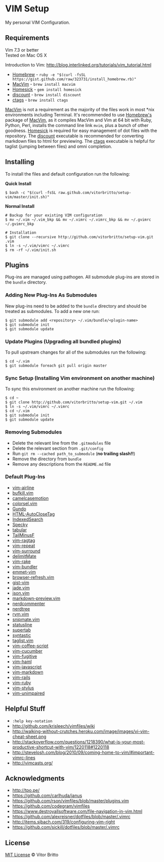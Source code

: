 # VIM Setup

My personal VIM Configuration.


## Requirements

Vim 7.3 or better <br>
Tested on Mac OS X

Introduction to Vim: http://blog.interlinked.org/tutorials/vim_tutorial.html

- [Homebrew](http://github.com/mxcl/homebrew) - `ruby -e "$(curl -fsSL https://gist.github.com/raw/323731/install_homebrew.rb)"`
- [MacVim](http://code.google.com/p/macvim/) - `brew install macvim`
- [Homesick](http://github.com/technicalpickles/homesick) - `gem install homesick`
- [discount](http://www.pell.portland.or.us/~orc/Code/discount/) - `brew install discount `
- [ctags](http://ctags.sourceforge.net/) - `brew install ctags `

[MacVim](http://code.google.com/p/macvim/) is not a requirement as the majority of the files work in most \*nix environments including Terminal. It's recommended to use [Homebrew's](http://github.com/mxcl/homebrew) package of [MacVim](http://code.google.com/p/macvim/), as it compiles MacVim and Vim at 64 bit with Ruby, Python, Perl, installs the command line link `mvim`, plus a bunch of other goodness. [Homesick](http://github.com/technicalpickles/homesick) is required for easy management of dot files with the repository. The [discount](http://www.pell.portland.or.us/~orc/Code/discount/) executable is recommended for converting markdown files to html for previewing. The [ctags](http://ctags.sourceforge.net/) executable is helpful for taglist (jumping between files) and omni completion.

## Installing

To install the files and default configuration run the following:

**Quick Install**

    $ bash -c "$(curl -fsSL raw.github.com/vitorbritto/setup-vim/master/init.sh)"

**Normal Install**

    # Backup for your existing VIM configuration
    $ mv ~/.vim ~/.vim_bkp && mv ~/.vimrc ~/.vimrc_bkp && mv ~/.gvimrc ~/.gvimrc_bkp

    # Installation
    $ git clone --recursive http://github.com/vitorbritto/setup-vim.git .vim
    $ ln -s ~/.vim/vimrc ~/.vimrc
    $ rm -rf ~/.vim/init.sh


## Plugins

Plug-ins are managed using pathogen. All submodule plug-ins are stored in the `bundle` directory.

### Adding New Plug-Ins As Submodules

New plug-ins need to be added to the `bundle` directory and should be treated as submodules. To add a new one run:

    $ git submodule add <repository> ~/.vim/bundle/<plugin-name>
    $ git submodule init
    $ git submodule update

### Update Plugins (Upgrading all bundled plugins)

To pull upstream changes for all of the submodules run the following:

    $ cd ~/.vim
    $ git submodule foreach git pull origin master


### Sync Setup (Installing Vim environment on another machine)

To sync this environment on another machine run the following:

    $ cd ~
    $ git clone http://github.com/vitorbritto/setup-vim.git ~/.vim
    $ ln -s ~/.vim/vimrc ~/.vimrc
    $ cd ~/.vim
    $ git submodule init
    $ git submodule update

### Removing Submodules

   - Delete the relevant line from the `.gitmodules` file
   - Delete the relevant section from `.git/config`
   - Run `git rm --cached path_to_submodule` (**no trailing slash!!**)
   - Remove the directory from `bundle`
   - Remove any descriptions from the `README.md` file

### Default Plug-Ins

- [vim-airline](https://github.com/bling/vim-airline)
- [bufkill.vim](https://github.com/vim-scripts/bufkill.vim.git)
- [camelcasemotion](https://github.com/vim-scripts/camelcasemotion.git)
- [colorsel.vim](https://github.com/vim-scripts/colorsel.vim.git)
- [Gundo](https://github.com/vim-scripts/Gundo.git)
- [HTML-AutoCloseTag](https://github.com/vim-scripts/HTML-AutoCloseTag.git)
- [IndexedSearch](https://github.com/vim-scripts/IndexedSearch.git)
- [Specky](https://github.com/vim-scripts/Specky.git)
- [tabular](https://github.com/godlygeek/tabular.git)
- [TailMinusF](https://github.com/vim-scripts/TailMinusF.git)
- [vim-ragtag](https://github.com/tpope/vim-ragtag.git)
- [vim-repeat](https://github.com/tpope/vim-repeat.git)
- [vim-surround](https://github.com/tpope/vim-surround.git)
- [delimitMate](https://github.com/Raimondi/delimitMate.git)
- [vim-rake](https://github.com/tpope/vim-rake.git)
- [vim-bundler](https://github.com/tpope/vim-bundler.git)
- [emmet-vim](https://github.com/mattn/emmet-vim.git)
- [browser-refresh.vim](https://github.com/mkitt/browser-refresh.vim/blob/master/doc/browser-refresh.txt)
- [gist-vim](https://github.com/mattn/gist-vim)
- [jade.vim](https://github.com/vim-scripts/jade.vim)
- [json.vim](https://github.com/vim-scripts/JSON.vim)
- [markdown-preview.vim](https://github.com/mkitt/markdown-preview.vim/blob/master/doc/markdown-preview.txt)
- [nerdcommenter](https://github.com/scrooloose/nerdcommenter/blob/master/doc/NERD_commenter.txt)
- [nerdtree](https://github.com/scrooloose/nerdtree/blob/master/doc/NERD_tree.txt)
- [rvm.vim](https://github.com/csexton/rvm.vim)
- [snipmate.vim](https://github.com/msanders/snipmate.vim/blob/master/doc/snipMate.txt)
- [statusline](https://github.com/factorylabs/vimfiles/blob/master/home/.vim/bundle_storage/statusline/doc/statusline.txt)
- [supertab](https://github.com/ervandew/supertab/blob/master/doc/supertab.txt)
- [syntastic](https://github.com/scrooloose/syntastic/blob/master/doc/syntastic.txt)
- [taglist.vim](https://github.com/vim-scripts/taglist.vim/blob/master/doc/taglist.txt)
- [vim-coffee-script](https://github.com/kchmck/vim-coffee-script)
- [vim-cucumber](https://github.com/tpope/vim-cucumber)
- [vim-fugitive](https://github.com/tpope/vim-fugitive/blob/master/doc/fugitive.txt)
- [vim-haml](https://github.com/tpope/vim-haml)
- [vim-javascript](https://github.com/pangloss/vim-javascript)
- [vim-markdown](https://github.com/tpope/vim-markdown)
- [vim-rails](https://github.com/tpope/vim-rails/blob/master/doc/rails.txt)
- [vim-ruby](https://github.com/vim-ruby/vim-ruby/tree/master/doc)
- [vim-stylus](https://github.com/wavded/vim-stylus)
- [vim-unimpaired](https://github.com/tpope/vim-unimpaired/blob/master/doc/unimpaired.txt)


## Helpful Stuff

- `:help key-notation`
- http://github.com/krisleech/vimfiles/wiki
- http://walking-without-crutches.heroku.com/image/images/vi-vim-cheat-sheet.png
- http://stackoverflow.com/questions/1218390/what-is-your-most-productive-shortcut-with-vim/1220118#1220118
- http://stevelosh.com/blog/2010/09/coming-home-to-vim/#important-vimrc-lines
- http://vimcasts.org/


## Acknowledgments

- http://tpo.pe/
- https://github.com/carlhuda/janus
- https://github.com/rson/vimfiles/blob/master/plugins.vim
- https://github.com/codegram/vimfiles
- https://www.destroyallsoftware.com/file-navigation-in-vim.html
- https://github.com/alexreisner/dotfiles/blob/master/.vimrc
- http://items.sjbach.com/319/configuring-vim-right
- https://github.com/sickill/dotfiles/blob/master/.vimrc


## License

[MIT License](http://vitorbritto.mit-license.org/) © Vitor Britto
